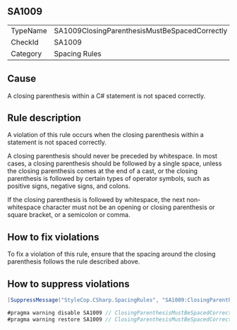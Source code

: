 ﻿## SA1009

<table>
<tr>
  <td>TypeName</td>
  <td>SA1009ClosingParenthesisMustBeSpacedCorrectly</td>
</tr>
<tr>
  <td>CheckId</td>
  <td>SA1009</td>
</tr>
<tr>
  <td>Category</td>
  <td>Spacing Rules</td>
</tr>
</table>

## Cause

A closing parenthesis within a C# statement is not spaced correctly.

## Rule description

A violation of this rule occurs when the closing parenthesis within a statement is not spaced correctly.

A closing parenthesis should never be preceded by whitespace. In most cases, a closing parenthesis should be followed by a single space, unless the closing parenthesis comes at the end of a cast, or the closing parenthesis is followed by certain types of operator symbols, such as positive signs, negative signs, and colons.

If the closing parenthesis is followed by whitespace, the next non-whitespace character must not be an opening or closing parenthesis or square bracket, or a semicolon or comma.

## How to fix violations

To fix a violation of this rule, ensure that the spacing around the closing parenthesis follows the rule described above.

## How to suppress violations

```csharp
[SuppressMessage("StyleCop.CSharp.SpacingRules", "SA1009:ClosingParenthesisMustBeSpacedCorrectly", Justification = "Reviewed.")]
```

```csharp
#pragma warning disable SA1009 // ClosingParenthesisMustBeSpacedCorrectly
#pragma warning restore SA1009 // ClosingParenthesisMustBeSpacedCorrectly
```
